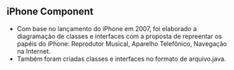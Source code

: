 ## iPhone Component

- Com base no lançamento do iPhone em 2007, foi elaborado  a 
diagramação de classes e interfaces com a proposta de repreentar os papéis
do iPhone: Reprodutor Musical, Aparelho Telefônico, Navegação na Internet.
- Também foram criadas classes e interfaces no formato de arquivo.java.